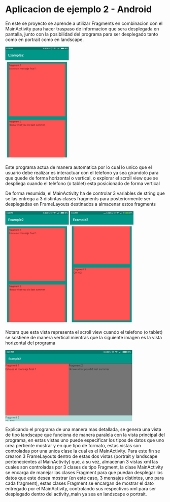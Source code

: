 # Aplicacion de ejemplo 2 - Android

En este se proyecto se aprende a utilizar Fragments en combinacion con el MainActivity para hacer traspaso de informacion que sera 
desplegada en pantalla, junto con la posibilidad del programa para ser desplegado tanto como en portrait como en landscape.

<img src="https://github.com/PabloHidalgoB/example2-android/blob/master/app/src/main/res/screenshots/main.png" data-canonical-src="https://github.com/PabloHidalgoB/example2-android/blob/master/app/src/main/res/screenshots/main.png" width="200" height="auto" />

Este programa actua de manera automatica por lo cual lo unico que el usuario debe realizar es interactuar con el telefono ya sea girandolo
para que quede de forma horizontal o vertical, o explorar el scroll view que se despliega cuando el telefono (o tablet) esta posicionado 
de forma vertical

De forma resumida, el MainActivity ha de controlar 3 variables de string que se las entrega a 3 distintas clases fragments para posteriormente ser desplegadas en FrameLayouts destinados a almacenar estos fragments

<img src="https://github.com/PabloHidalgoB/example2-android/blob/master/app/src/main/res/screenshots/main.png" data-canonical-src="https://github.com/PabloHidalgoB/example2-android/blob/master/app/src/main/res/screenshots/main.png" width="200" height="auto" />

<img src="https://github.com/PabloHidalgoB/example2-android/blob/master/app/src/main/res/screenshots/scroll.png" data-canonical-src="https://github.com/PabloHidalgoB/example2-android/blob/master/app/src/main/res/screenshots/scroll.png" width="200" height="auto" />

Notara que esta vista representa el scroll view cuando el telefono (o tablet) se sostiene de manera vertical mientras que la siguiente 
imagen es la vista horizontal del programa 

<img src="https://github.com/PabloHidalgoB/example2-android/blob/master/app/src/main/res/screenshots/landscape.png" data-canonical-src="https://github.com/PabloHidalgoB/example2-android/blob/master/app/src/main/res/screenshots/landscape.png" width="400" height="auto" />

Explicando el programa de una manera mas detallada, se genera una vista de tipo landscape que funciona de manera paralela con la vista 
principal del programa, en estas vistas uno puede especificar los tipos de datos que uno crea pertiente mostrar y en que tipo de formato, 
estas vistas son controladas por una unica clase la cual es el MainActivity.
Para este fin se crearon 3 FrameLayouts dentro de estas dos vistas (portrait y landscape pertenecientes al MainActivity) que, a su vez, 
almacenan 3 vistas xml las cuales son controladas por 3 clases de tipo Fragment, la clase MainActivity se encarga de manejar las clases 
Fragment para que puedan desplegar los datos que este desea mostrar (en este caso, 3 mensajes distintos, uno para cada fragment), estas 
clases Fragment se encargan de mostrar el dato entregado por el MainActivity, controlando sus respectivos xml para ser desplegado dentro 
del activity_main ya sea en landscape o portrait.
